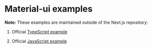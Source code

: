 # Material-ui examples

**Note:** These examples are maintained outside of the Next.js repository:

1. Official [TypeScript example](https://github.com/mui/material-ui/tree/master/examples/nextjs-with-typescript)

2. Official [JavaScript example](https://github.com/mui/material-ui/tree/master/examples/nextjs)